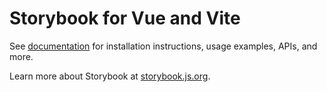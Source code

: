 # Storybook for Vue and Vite

See [documentation](https://storybook.js.org/docs/get-started/frameworks/vue3-vite?renderer=vue&utm_source=readme) for installation instructions, usage examples, APIs, and more.

Learn more about Storybook at [storybook.js.org](https://storybook.js.org/?utm_source=readme).

